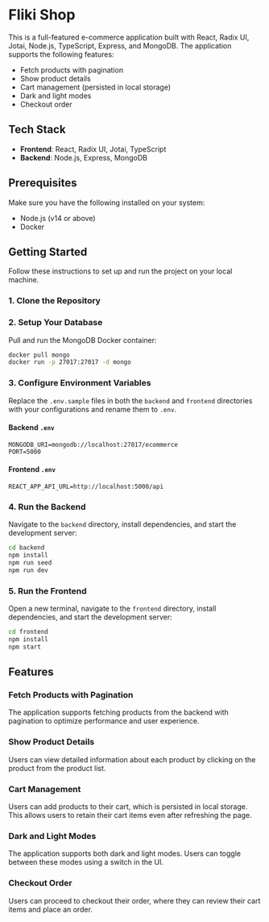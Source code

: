 # Fliki Shop

This is a full-featured e-commerce application built with React, Radix UI, Jotai, Node.js, TypeScript, Express, and MongoDB. The application supports the following features:

- Fetch products with pagination
- Show product details
- Cart management (persisted in local storage)
- Dark and light modes
- Checkout order

## Tech Stack

- **Frontend**: React, Radix UI, Jotai, TypeScript
- **Backend**: Node.js, Express, MongoDB

## Prerequisites

Make sure you have the following installed on your system:

- Node.js (v14 or above)
- Docker

## Getting Started

Follow these instructions to set up and run the project on your local machine.

### 1. Clone the Repository

### 2. Setup Your Database

Pull and run the MongoDB Docker container:

```bash
docker pull mongo
docker run -p 27017:27017 -d mongo
```

### 3. Configure Environment Variables

Replace the `.env.sample` files in both the `backend` and `frontend` directories with your configurations and rename them to `.env`.

#### Backend `.env`

```
MONGODB_URI=mongodb://localhost:27017/ecommerce
PORT=5000
```

#### Frontend `.env`

```
REACT_APP_API_URL=http://localhost:5000/api
```

### 4. Run the Backend

Navigate to the `backend` directory, install dependencies, and start the development server:

```bash
cd backend
npm install
npm run seed
npm run dev
```

### 5. Run the Frontend

Open a new terminal, navigate to the `frontend` directory, install dependencies, and start the development server:

```bash
cd frontend
npm install
npm start
```

## Features

### Fetch Products with Pagination

The application supports fetching products from the backend with pagination to optimize performance and user experience.

### Show Product Details

Users can view detailed information about each product by clicking on the product from the product list.

### Cart Management

Users can add products to their cart, which is persisted in local storage. This allows users to retain their cart items even after refreshing the page.

### Dark and Light Modes

The application supports both dark and light modes. Users can toggle between these modes using a switch in the UI.

### Checkout Order

Users can proceed to checkout their order, where they can review their cart items and place an order.
